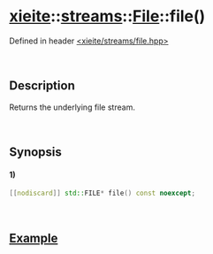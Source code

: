 # [xieite](../../../../../xieite.md)\:\:[streams](../../../../../streams.md)\:\:[File](../../../file.md)\:\:file\(\)
Defined in header [<xieite/streams/file.hpp>](../../../../../../include/xieite/streams/file.hpp)

&nbsp;

## Description
Returns the underlying file stream.

&nbsp;

## Synopsis
#### 1)
```cpp
[[nodiscard]] std::FILE* file() const noexcept;
```

&nbsp;

## [Example](../../file.md#Example)
